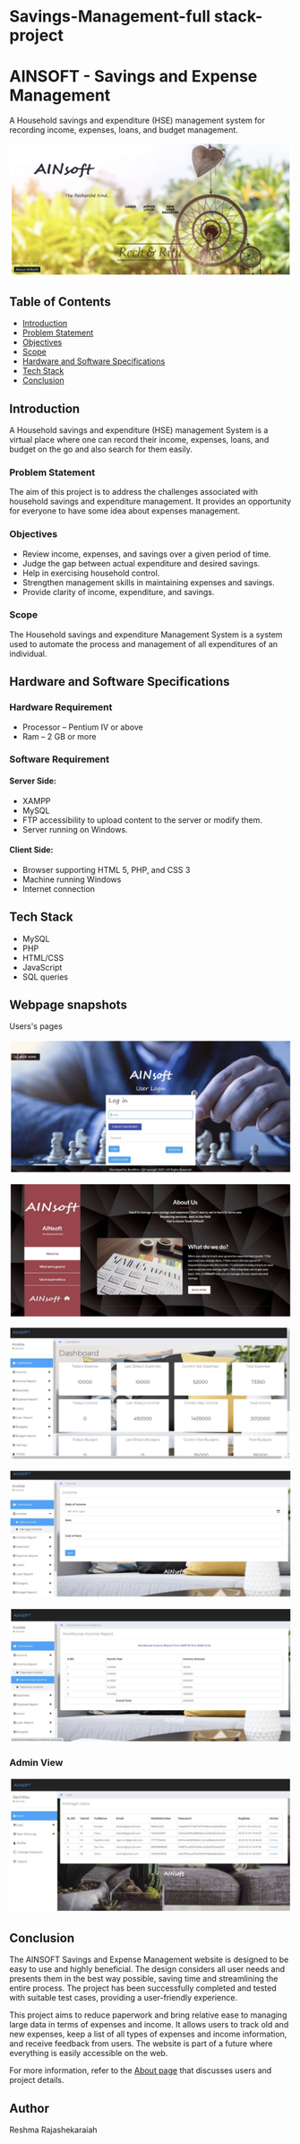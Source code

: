 # Savings-Management-full stack-project

# AINSOFT - Savings and Expense Management

A Household savings and expenditure (HSE) management system for recording income, expenses, loans, and budget management.

![pic4](https://github.com/RechRaj/Finance_Management_System/blob/main/images/7.png)



## Table of Contents

- [Introduction](#introduction)
- [Problem Statement](#problem-statement)
- [Objectives](#objectives)
- [Scope](#scope)
- [Hardware and Software Specifications](#hardware-and-software-specifications)
- [Tech Stack](#tech-stack)
- [Conclusion](#conclusion)

## Introduction

A Household savings and expenditure (HSE) management System is a virtual place where one can record their income, expenses, loans, and budget on the go and also search for them easily.

### Problem Statement

The aim of this project is to address the challenges associated with household savings and expenditure management. It provides an opportunity for everyone to have some idea about expenses management.

### Objectives

- Review income, expenses, and savings over a given period of time.
- Judge the gap between actual expenditure and desired savings.
- Help in exercising household control.
- Strengthen management skills in maintaining expenses and savings.
- Provide clarity of income, expenditure, and savings.

### Scope

The Household savings and expenditure Management System is a system used to automate the process and management of all expenditures of an individual.

## Hardware and Software Specifications

### Hardware Requirement

- Processor – Pentium IV or above
- Ram – 2 GB or more

### Software Requirement

#### Server Side:

- XAMPP
- MySQL
- FTP accessibility to upload content to the server or modify them.
- Server running on Windows.

#### Client Side:

- Browser supporting HTML 5, PHP, and CSS 3
- Machine running Windows
- Internet connection

## Tech Stack

- MySQL
- PHP
- HTML/CSS
- JavaScript
- SQL queries

## Webpage snapshots

Users's pages

![Login](https://github.com/RechRaj/Finance_Management_System/blob/main/images/5.png)

![pic1](https://github.com/RechRaj/Finance_Management_System/blob/main/images/6.png)

![pic2](https://github.com/RechRaj/Finance_Management_System/blob/main/images/4.png)

![pic3](https://github.com/RechRaj/Finance_Management_System/blob/main/images/3.png)

![pic4](https://github.com/RechRaj/Finance_Management_System/blob/main/images/2.png)



### Admin View

![pic5](https://github.com/RechRaj/Finance_Management_System/blob/main/images/1.png)

## Conclusion

The AINSOFT Savings and Expense Management website is designed to be easy to use and highly beneficial. The design considers all user needs and presents them in the best way possible, saving time and streamlining the entire process. The project has been successfully completed and tested with suitable test cases, providing a user-friendly experience.

This project aims to reduce paperwork and bring relative ease to managing large data in terms of expenses and income. It allows users to track old and new expenses, keep a list of all types of expenses and income information, and receive feedback from users. The website is part of a future where everything is easily accessible on the web.

For more information, refer to the [About page](#) that discusses users and project details.

## Author

Reshma Rajashekaraiah
